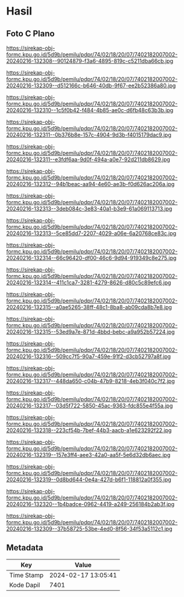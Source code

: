# Hasil

## Foto C Plano

https://sirekap-obj-formc.kpu.go.id/5d9b/pemilu/pdpr/74/02/18/20/07/7402182007002-20240216-132308--90124879-f3a6-4895-819c-c5211dba66cb.jpg

https://sirekap-obj-formc.kpu.go.id/5d9b/pemilu/pdpr/74/02/18/20/07/7402182007002-20240216-132309--d512166c-b646-40db-9f67-ee2b52386a80.jpg

https://sirekap-obj-formc.kpu.go.id/5d9b/pemilu/pdpr/74/02/18/20/07/7402182007002-20240216-132310--1c5f0b42-f484-4b85-ae0c-d6fb48c63b3b.jpg

https://sirekap-obj-formc.kpu.go.id/5d9b/pemilu/pdpr/74/02/18/20/07/7402182007002-20240216-132311--0b376b8e-157c-4904-9d3b-f4015179dac9.jpg

https://sirekap-obj-formc.kpu.go.id/5d9b/pemilu/pdpr/74/02/18/20/07/7402182007002-20240216-132311--e3fdf6aa-9d0f-494a-a0e7-92d211db8629.jpg

https://sirekap-obj-formc.kpu.go.id/5d9b/pemilu/pdpr/74/02/18/20/07/7402182007002-20240216-132312--94b1beac-aa94-4e60-ae3b-f0d626ac206a.jpg

https://sirekap-obj-formc.kpu.go.id/5d9b/pemilu/pdpr/74/02/18/20/07/7402182007002-20240216-132313--3deb084c-3e83-40a1-b3e9-61a069113713.jpg

https://sirekap-obj-formc.kpu.go.id/5d9b/pemilu/pdpr/74/02/18/20/07/7402182007002-20240216-132313--5ce85dd7-2207-4029-a06e-6a20768ce83c.jpg

https://sirekap-obj-formc.kpu.go.id/5d9b/pemilu/pdpr/74/02/18/20/07/7402182007002-20240216-132314--66c96420-df00-46c6-9d94-919349c8e275.jpg

https://sirekap-obj-formc.kpu.go.id/5d9b/pemilu/pdpr/74/02/18/20/07/7402182007002-20240216-132314--411c1ca7-3281-4279-8626-d80c5c89efc6.jpg

https://sirekap-obj-formc.kpu.go.id/5d9b/pemilu/pdpr/74/02/18/20/07/7402182007002-20240216-132315--a0ae5265-38ff-48c1-8ba8-ab09cda8b7e8.jpg

https://sirekap-obj-formc.kpu.go.id/5d9b/pemilu/pdpr/74/02/18/20/07/7402182007002-20240216-132315--53ed9a7e-871d-4bbd-bebc-a9a952b57224.jpg

https://sirekap-obj-formc.kpu.go.id/5d9b/pemilu/pdpr/74/02/18/20/07/7402182007002-20240216-132316--509cc7f5-90a7-459e-91f2-d3cb52797a8f.jpg

https://sirekap-obj-formc.kpu.go.id/5d9b/pemilu/pdpr/74/02/18/20/07/7402182007002-20240216-132317--448da650-c04b-47b9-8218-4eb3f040c7f2.jpg

https://sirekap-obj-formc.kpu.go.id/5d9b/pemilu/pdpr/74/02/18/20/07/7402182007002-20240216-132317--03d5f722-5850-45ac-9363-fdc855e4f55a.jpg

https://sirekap-obj-formc.kpu.go.id/5d9b/pemilu/pdpr/74/02/18/20/07/7402182007002-20240216-132318--223cf54b-7bef-44b3-aacb-a1e623292f22.jpg

https://sirekap-obj-formc.kpu.go.id/5d9b/pemilu/pdpr/74/02/18/20/07/7402182007002-20240216-132319--157e3ff4-aee3-42a0-aa5f-5e6d32db6aec.jpg

https://sirekap-obj-formc.kpu.go.id/5d9b/pemilu/pdpr/74/02/18/20/07/7402182007002-20240216-132319--0d8bd644-0e4a-427d-b6f1-118812a0f355.jpg

https://sirekap-obj-formc.kpu.go.id/5d9b/pemilu/pdpr/74/02/18/20/07/7402182007002-20240216-132320--1b4badce-0962-4419-a249-256184b2ab3f.jpg

https://sirekap-obj-formc.kpu.go.id/5d9b/pemilu/pdpr/74/02/18/20/07/7402182007002-20240216-132309--37b58725-53be-4ed0-8f56-34f53a5112c1.jpg


## Metadata

| Key        | Value               |
| ---------- | ------------------- |
| Time Stamp | 2024-02-17 13:05:41 |
| Kode Dapil | 7401                |



